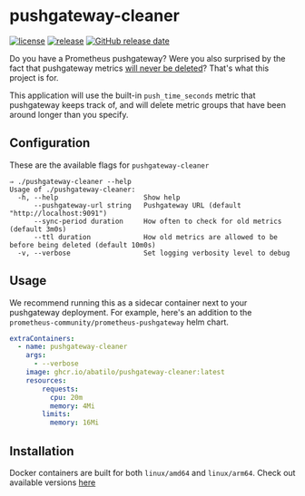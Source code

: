 # pushgateway-cleaner

[![license](https://img.shields.io/github/license/abatilo/pushgateway-cleaner.svg)](https://github.com/abatilo/pushgateway-cleaner/blob/main/LICENSE)
[![release](https://img.shields.io/github/release/abatilo/pushgateway-cleaner.svg)](https://github.com/abatilo/pushgateway-cleaner/releases/latest)
[![GitHub release date](https://img.shields.io/github/release-date/abatilo/pushgateway-cleaner.svg)](https://github.com/abatilo/pushgateway-cleaner/releases)

Do you have a Prometheus pushgateway? Were you also surprised by the fact that
pushgateway metrics [will never be
deleted](https://github.com/prometheus/pushgateway/issues/19#issuecomment-225566114)?
That's what this project is for.

This application will use the built-in `push_time_seconds` metric that
pushgateway keeps track of, and will delete metric groups that have been around
longer than you specify.

## Configuration

These are the available flags for `pushgateway-cleaner`
```
⇒ ./pushgateway-cleaner --help
Usage of ./pushgateway-cleaner:
  -h, --help                     Show help
      --pushgateway-url string   Pushgateway URL (default "http://localhost:9091")
      --sync-period duration     How often to check for old metrics (default 3m0s)
      --ttl duration             How old metrics are allowed to be before being deleted (default 10m0s)
  -v, --verbose                  Set logging verbosity level to debug
```

## Usage

We recommend running this as a sidecar container next to your pushgateway
deployment. For example, here's an addition to the
`prometheus-community/prometheus-pushgateway` helm chart.

```yaml
extraContainers:
  - name: pushgateway-cleaner
    args:
      - --verbose
    image: ghcr.io/abatilo/pushgateway-cleaner:latest
    resources:
        requests:
          cpu: 20m
          memory: 4Mi
        limits:
          memory: 16Mi
```

## Installation

Docker containers are built for both `linux/amd64` and `linux/arm64`. Check out
available versions
[here](https://github.com/abatilo/pushgateway-cleaner/pkgs/container/pushgateway-cleaner)
